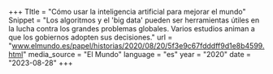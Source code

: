 +++
TItle = "Cómo usar la inteligencia artificial para mejorar el mundo"
Snippet = "Los algoritmos y el 'big data' pueden ser herramientas útiles en la lucha contra los grandes problemas globales. Varios estudios animan a que los gobiernos adopten sus decisiones."
url = "www.elmundo.es/papel/historias/2020/08/20/5f3e9c67fdddff9d1e8b4599.html"
media_source = "El Mundo"
language = "es"
year = "2020"
date = "2023-08-28"
+++